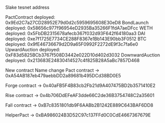 Slake tesnet address 

PactContract deployed: 0x9Ed2C7a27CD28952E79d0d2c5959695608E30eD8
BondLaunch deployed: 0x58656c977f96954eD2935Ba35266F1fdA7aeDFcc
WETH deployed: 0x5FbDB2315678afecb367f032d93F642f64180aa3
DAI deployed: 0xe7f1725E7734CE288F8367e1Bb143E90bb3F0512
BTC deployed: 0x9fE46736679d2D9a65F0992F2272dE9f3c7fa6e0
UpwardAuction deployed: 0xF83d5825BCb3767f508D3442e022D10d402d3032
DownwardAuction deployed: 0x213683E24830414527c4f825B28A5aBc7857D468





New contract Name change
Pact contract -> 0xA54AB187eb479aebbDD2a89681b495DCd38BD0E5


Forge contract -> 0x40aFB5F4B83cb2Fb21d9A407475BD2b3571410E2


Rise contract -> 0x4b706DdEFeAF3dde66C2de36B3754748C2a35601


Fall contract -> 0xB7c8351801db9F6AABb2B1242E889C643BAF6DD8

HelperPact -> 0xBA986024B3D52C97c137FFd0C0CdE4667367679E